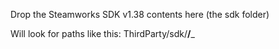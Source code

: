 Drop the Steamworks SDK v1.38 contents here (the sdk folder)

Will look for paths like this: ThirdParty/sdk/__/___
